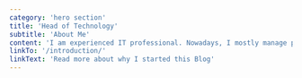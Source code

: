 ```yaml
---
category: 'hero section'
title: 'Head of Technology'
subtitle: 'About Me'
content: 'I am experienced IT professional. Nowadays, I mostly manage people, projects and companies.'
linkTo: '/introduction/'
linkText: 'Read more about why I started this Blog'
---
```

